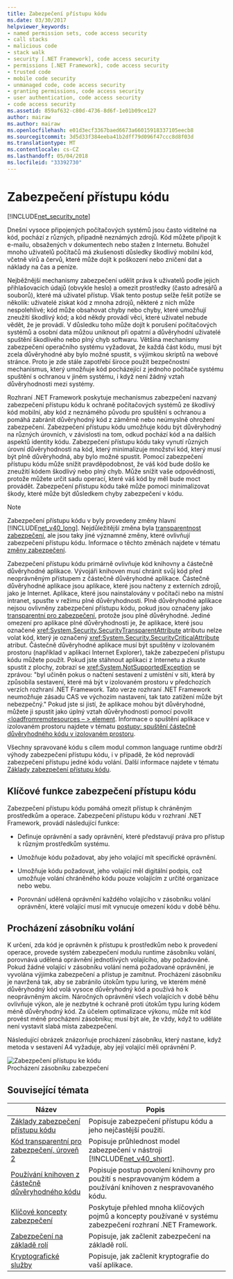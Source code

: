 ```yaml
---
title: Zabezpečení přístupu kódu
ms.date: 03/30/2017
helpviewer_keywords:
- named permission sets, code access security
- call stacks
- malicious code
- stack walk
- security [.NET Framework], code access security
- permissions [.NET Framework], code access security
- trusted code
- mobile code security
- unmanaged code, code access security
- granting permissions, code access security
- user authentication, code access security
- code access security
ms.assetid: 859af632-c80d-4736-8d6f-1e01b09ce127
author: mairaw
ms.author: mairaw
ms.openlocfilehash: e01d3ecf3367baed6673a66015918337105eecb8
ms.sourcegitcommit: 3d5d33f384eeba41b2dff79d096f47ccc8d8f03d
ms.translationtype: MT
ms.contentlocale: cs-CZ
ms.lasthandoff: 05/04/2018
ms.locfileid: "33392730"
---
```

# <a name="code-access-security"></a>Zabezpečení přístupu kódu
[!INCLUDE[net_security_note](../../../includes/net-security-note-md.md)]  
  
 Dnešní vysoce připojených počítačových systémů jsou často viditelné na kód, pochází z různých, případně neznámých zdrojů. Kód můžete připojit k e-mailu, obsažených v dokumentech nebo stažen z Internetu. Bohužel mnoho uživatelů počítačů má zkušenosti důsledky škodlivý mobilní kód, včetně virů a červů, které může dojít k poškození nebo zničení dat a náklady na čas a peníze.  
  
 Nejběžnější mechanismy zabezpečení udělit práva k uživatelů podle jejich přihlašovacích údajů (obvykle heslo) a omezit prostředky (často adresářů a souborů), které má uživatel přístup. Však tento postup selže řešit potíže se několik: uživatelé získat kód z mnoha zdrojů, některé z nich může nespolehlivé; kód může obsahovat chyby nebo chyby, které umožňují zneužití škodlivý kód; a kód někdy provádí věci, které uživatel nebude vědět, že je provádí. V důsledku toho může dojít k porušení počítačových systémů a osobní data můžou uniknout při opatrní a důvěryhodní uživatelé spuštění škodlivého nebo plný chyb softwaru. Většina mechanismy zabezpečení operačního systému vyžadovat, že každá část kódu, musí být zcela důvěryhodné aby bylo možné spustit, s výjimkou skriptů na webové stránce. Proto je zde stále zapotřebí široce použít bezpečnostní mechanismus, který umožňuje kód pocházející z jednoho počítače systému spuštění s ochranou v jiném systému, i když není žádný vztah důvěryhodnosti mezi systémy.  
  
 Rozhraní .NET Framework poskytuje mechanismus zabezpečení nazvaný zabezpečení přístupu kódu k ochraně počítačových systémů ze škodlivý kód mobilní, aby kód z neznámého původu pro spuštění s ochranou a pomáhá zabránit důvěryhodný kód z záměrně nebo neúmyslně ohrožení zabezpečení. Zabezpečení přístupu kódu umožňuje kódu být důvěryhodný na různých úrovních, v závislosti na tom, odkud pochází kód a na dalších aspektů identity kódu. Zabezpečení přístupu kódu taky vynutí různých úrovní důvěryhodnosti na kód, který minimalizuje množství kód, který musí být plně důvěryhodná, aby bylo možné spustit. Pomocí zabezpečení přístupu kódu může snížit pravděpodobnost, že váš kód bude došlo ke zneužití kódem škodlivý nebo plný chyb. Může snížit vaše odpovědnosti, protože můžete určit sadu operací, které váš kód by měl bude moct provádět. Zabezpečení přístupu kódu také může pomoci minimalizovat škody, které může být důsledkem chyby zabezpečení v kódu.  
  
> [!NOTE]
>  Zabezpečení přístupu kódu v byly provedeny změny hlavní [!INCLUDE[net_v40_long](../../../includes/net-v40-long-md.md)]. Nejdůležitější změna byla [transparentnost zabezpečení](../../../docs/framework/misc/security-transparent-code.md), ale jsou taky jiné významné změny, které ovlivňují zabezpečení přístupu kódu. Informace o těchto změnách najdete v tématu [změny zabezpečení](../../../docs/framework/security/security-changes.md).  
  
 Zabezpečení přístupu kódu primárně ovlivňuje kód knihovny a částečně důvěryhodné aplikace. Vývojáři knihoven musí chránit svůj kód před neoprávněným přístupem z částečně důvěryhodné aplikace. Částečně důvěryhodné aplikace jsou aplikace, které jsou načteny z externích zdrojů, jako je Internet. Aplikace, které jsou nainstalovány v počítači nebo na místní intranet, spusťte v režimu plné důvěryhodnosti. Plně důvěryhodné aplikace nejsou ovlivněny zabezpečení přístupu kódu, pokud jsou označeny jako [transparentní pro zabezpečení](../../../docs/framework/misc/security-transparent-code.md), protože jsou plně důvěryhodné. Jediné omezení pro aplikace plné důvěryhodnosti je, že aplikace, které jsou označené <xref:System.Security.SecurityTransparentAttribute> atributu nelze volat kód, který je označený <xref:System.Security.SecurityCriticalAttribute> atribut. Částečně důvěryhodné aplikace musí být spuštěny v izolovaném prostoru (například v aplikaci Internet Explorer), takže zabezpečení přístupu kódu můžete použít. Pokud jste stáhnout aplikaci z Internetu a zkuste spustit z plochy, zobrazí se <xref:System.NotSupportedException> se zprávou: "byl učiněn pokus o načtení sestavení z umístění v síti, která by způsobila sestavení, které má být v izolovaném prostoru v předchozích verzích rozhraní .NET Framework. Tato verze rozhraní .NET Framework neumožňuje zásadu CAS ve výchozím nastavení, tak tato zatížení může být nebezpečný." Pokud jste si jistí, že aplikace mohou být důvěryhodné, můžete ji spustit jako úplný vztah důvěryhodnosti pomocí povolit [ \<loadfromremotesources – > element](../../../docs/framework/configure-apps/file-schema/runtime/loadfromremotesources-element.md). Informace o spuštění aplikace v izolovaném prostoru najdete v tématu [postupy: spuštění částečně důvěryhodného kódu v izolovaném prostoru](../../../docs/framework/misc/how-to-run-partially-trusted-code-in-a-sandbox.md).  
  
 Všechny spravované kódu s cílem modul common language runtime obdrží výhody zabezpečení přístupu kódu, i v případě, že kód neprovádí zabezpečení přístupu jedné kódu volání. Další informace najdete v tématu [Základy zabezpečení přístupu kódu](../../../docs/framework/misc/code-access-security-basics.md).  
  
<a name="key_functions"></a>   
## <a name="key-functions-of-code-access-security"></a>Klíčové funkce zabezpečení přístupu kódu  
 Zabezpečení přístupu kódu pomáhá omezit přístup k chráněným prostředkům a operace. Zabezpečení přístupu kódu v rozhraní .NET Framework, provádí následující funkce:  
  
-   Definuje oprávnění a sady oprávnění, které představují práva pro přístup k různým prostředkům systému.  
  
-   Umožňuje kódu požadovat, aby jeho volající mít specifické oprávnění.  
  
-   Umožňuje kódu požadovat, jeho volající měl digitální podpis, což umožňuje volání chráněného kódu pouze volajícím z určité organizace nebo webu.  
  
-   Porovnání udělená oprávnění každého volajícího v zásobníku volání oprávnění, které volající musí mít vynucuje omezení kódu v době běhu.  
  
<a name="walking_the_call_stack"></a>   
## <a name="walking-the-call-stack"></a>Procházení zásobníku volání  
 K určení, zda kód je oprávněn k přístupu k prostředkům nebo k provedení operace, provede systém zabezpečení modulu runtime zásobníku volání, porovnává udělená oprávnění jednotlivých volajícího, aby požadováné. Pokud žádné volající v zásobníku volání nemá požadované oprávnění, je vyvolána výjimka zabezpečení a přístup je zamítnut. Procházení zásobníku je navržená tak, aby se zabránilo útokům typu luring, ve kterém méně důvěryhodný kód volá vysoce důvěryhodný kód a používá ho k neoprávněným akcím. Náročných oprávnění všech volajících v době běhu ovlivňuje výkon, ale je nezbytné k ochraně proti útokům typu luring kódem méně důvěryhodný kód. Za účelem optimalizace výkonu, může mít kód provést méně procházení zásobníku; musí být ale, že vždy, když to uděláte není vystavit slabá místa zabezpečení.  
  
 Následující obrázek znázorňuje procházení zásobníku, který nastane, když metoda v sestavení A4 vyžaduje, aby její volající měli oprávnění P.  
  
 ![Zabezpečení přístupu ke kódu](../../../docs/framework/misc/media/slide-10a.gif "slide_10a")  
Procházení zásobníku zabezpečení  
  
<a name="related_topics"></a>   
## <a name="related-topics"></a>Související témata  
  
|Název|Popis|  
|-----------|-----------------|  
|[Základy zabezpečení přístupu kódu](../../../docs/framework/misc/code-access-security-basics.md)|Popisuje zabezpečení přístupu kódu a jeho nejčastější použití.|  
|[Kód transparentní pro zabezpečení, úroveň 2](../../../docs/framework/misc/security-transparent-code-level-2.md)|Popisuje průhlednost model zabezpečení v nástroji [!INCLUDE[net_v40_short](../../../includes/net-v40-short-md.md)].|  
|[Používání knihoven z částečně důvěryhodného kódu](../../../docs/framework/misc/using-libraries-from-partially-trusted-code.md)|Popisuje postup povolení knihovny pro použití s nespravovaným kódem a používání knihoven z nespravovaného kódu.|  
|[Klíčové koncepty zabezpečení](../../../docs/standard/security/key-security-concepts.md)|Poskytuje přehled mnoha klíčových pojmů a koncepty používané v systému zabezpečení rozhraní .NET Framework.|  
|[Zabezpečení na základě rolí](../../../docs/standard/security/role-based-security.md)|Popisuje, jak začlenit zabezpečení na základě rolí.|  
|[Kryptografické služby](../../../docs/standard/security/cryptographic-services.md)|Popisuje, jak začlenit kryptografie do vaší aplikace.|
